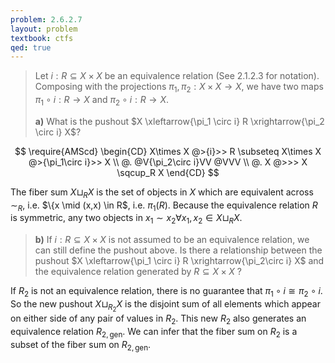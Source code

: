 ```yaml
---
problem: 2.6.2.7 
layout: problem
textbook: ctfs
qed: true
---
```


> Let $i: R \subseteq X\times X$ be an equivalence relation (See 2.1.2.3 for
> notation). Composing with the projections $\pi_1, \pi_2: X\times X \to X$, we
> have two maps $\pi_1 \circ i: R\to X$ and $\pi_2 \circ i: R\to X$.
> 
> **a)** What is the pushout $X \xleftarrow{\pi_1 \circ i} R \xrightarrow{\pi_2
> \circ i} X$?

$$
\require{AMScd}
\begin{CD}
X\times X @>{i}>> R \subseteq X\times X @>{\pi_1\circ i}>> X \\
@. @V{\pi_2\circ i}VV @VVV \\
@. X @>>> X \sqcup_R X
\end{CD}
$$

The fiber sum $X \sqcup_R X$ is the set of objects in $X$ which are equivalent
across $\sim_R$, i.e. $\\{x \mid (x,x) \in R$, i.e. $\pi_1(R)$. Because the
equivalence relation $R$ is symmetric, any two objects in $x_1 \sim x_2 \forall
x_1, x_2 \in X \sqcup_R X$.

> **b)** If $i: R \subseteq X \times X$ is not assumed to be an equivalence
> relation, we can still define the pushout above. Is there a relationship between
> the pushout $X \xleftarrow{\pi_1 \circ i} R \xrightarrow{\pi_2\circ i} X$ and
> the equivalence relation generated by $R \subseteq X \times X$ ?

If $R_2$ is not an equivalence relation, there is no guarantee that $\pi_1\circ
i \cong \pi_2\circ i$. So the new pushout $X \sqcup_{R_2} X$ is the disjoint sum
of all elements which appear on either side of any pair of values in $R_2$.
This new $R_2$ also generates an equivalence relation $R_{2, \text{gen}}$. We
can infer that the fiber sum on $R_2$ is a subset of the fiber sum on $R_{2,
\text{gen}}$.
